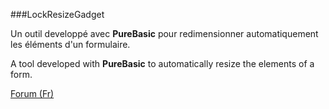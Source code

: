 ###LockResizeGadget

Un outil developpé avec **PureBasic** pour redimensionner automatiquement les éléments d'un formulaire.

A tool developed with **PureBasic** to automatically resize the elements of a form.

[Forum (Fr)](http://www.purebasic.fr/french/viewtopic.php?f=6&t=13161&hilit=lockresize)

